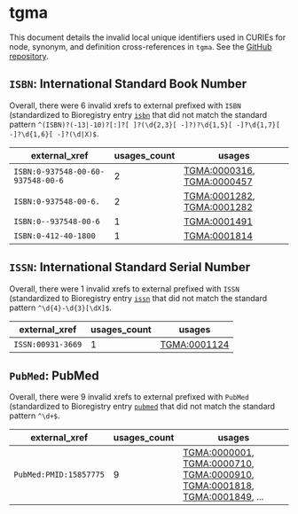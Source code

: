 # tgma

This document details the invalid local unique identifiers used in CURIEs
for node, synonym, and definition cross-references in `tgma`. See the [GitHub repository](https://github.com/VEuPathDB-ontology/TGMA).


## `ISBN`: International Standard Book Number

Overall, there were 6 invalid
xrefs to external prefixed with `ISBN` (standardized to Bioregistry
entry [`isbn`]((https://bioregistry.io/isbn)) that
did not match the standard pattern `^(ISBN)?(-13|-10)?[:]?[ ]?(\d{2,3}[ -]?)?\d{1,5}[ -]?\d{1,7}[ -]?\d{1,6}[ -]?(\d|X)$`.

| external_xref                     |   usages_count | usages                                                                                                   |
|-----------------------------------|----------------|----------------------------------------------------------------------------------------------------------|
| `ISBN:0-937548-00-60-937548-00-6` |              2 | [TGMA:0000316](https://bioregistry.io/TGMA:0000316), [TGMA:0000457](https://bioregistry.io/TGMA:0000457) |
| `ISBN:0-937548-00-6.`             |              2 | [TGMA:0001282](https://bioregistry.io/TGMA:0001282), [TGMA:0001282](https://bioregistry.io/TGMA:0001282) |
| `ISBN:0--937548-00-6`             |              1 | [TGMA:0001491](https://bioregistry.io/TGMA:0001491)                                                      |
| `ISBN:0-412-40-1800`              |              1 | [TGMA:0001814](https://bioregistry.io/TGMA:0001814)                                                      |

## `ISSN`: International Standard Serial Number

Overall, there were 1 invalid
xrefs to external prefixed with `ISSN` (standardized to Bioregistry
entry [`issn`]((https://bioregistry.io/issn)) that
did not match the standard pattern `^\d{4}-\d{3}[\dX]$`.

| external_xref     |   usages_count | usages                                              |
|-------------------|----------------|-----------------------------------------------------|
| `ISSN:00931-3669` |              1 | [TGMA:0001124](https://bioregistry.io/TGMA:0001124) |

## `PubMed`: PubMed

Overall, there were 9 invalid
xrefs to external prefixed with `PubMed` (standardized to Bioregistry
entry [`pubmed`]((https://bioregistry.io/pubmed)) that
did not match the standard pattern `^\d+$`.

| external_xref          |   usages_count | usages                                                                                                                                                                                                                                                                       |
|------------------------|----------------|------------------------------------------------------------------------------------------------------------------------------------------------------------------------------------------------------------------------------------------------------------------------------|
| `PubMed:PMID:15857775` |              9 | [TGMA:0000001](https://bioregistry.io/TGMA:0000001), [TGMA:0000710](https://bioregistry.io/TGMA:0000710), [TGMA:0000910](https://bioregistry.io/TGMA:0000910), [TGMA:0001818](https://bioregistry.io/TGMA:0001818), [TGMA:0001849](https://bioregistry.io/TGMA:0001849), ... |

